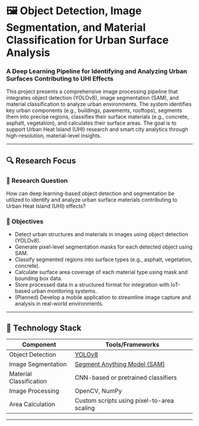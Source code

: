 # 🖼️ Object Detection, Image Segmentation, and Material Classification for Urban Surface Analysis

### A Deep Learning Pipeline for Identifying and Analyzing Urban Surfaces Contributing to UHI Effects

This project presents a comprehensive image processing pipeline that integrates object detection (YOLOv8), image segmentation (SAM), and material classification to analyze urban environments. The system identifies key urban components (e.g., buildings, pavements, rooftops), segments them into precise regions, classifies their surface materials (e.g., concrete, asphalt, vegetation), and calculates their surface areas. The goal is to support Urban Heat Island (UHI) research and smart city analytics through high-resolution, material-level insights.

---

## 🔍 Research Focus

### 📌 Research Question

How can deep learning-based object detection and segmentation be utilized to identify and analyze urban surface materials contributing to Urban Heat Island (UHI) effects?

### 🎯 Objectives

- Detect urban structures and materials in images using object detection (YOLOv8).
- Generate pixel-level segmentation masks for each detected object using SAM.
- Classify segmented regions into surface types (e.g., asphalt, vegetation, concrete).
- Calculate surface area coverage of each material type using mask and bounding box data.
- Store processed data in a structured format for integration with IoT-based urban monitoring systems.
- (Planned) Develop a mobile application to streamline image capture and analysis in real-world environments.

---

## 🧠 Technology Stack

| Component               | Tools/Frameworks                                                                     |
| ----------------------- | ------------------------------------------------------------------------------------ |
| Object Detection        | [YOLOv8](https://github.com/ultralytics/ultralytics)                                 |
| Image Segmentation      | [Segment Anything Model (SAM)](https://github.com/facebookresearch/segment-anything) |
| Material Classification | CNN-based or pretrained classifiers                                                  |
| Image Processing        | OpenCV, NumPy                                                                        |
| Area Calculation        | Custom scripts using pixel-to-area scaling                                           |

---
